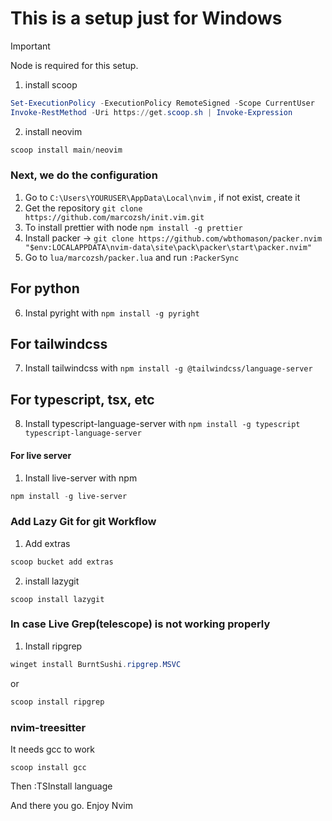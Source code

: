 

# This is a setup just for Windows


> [!IMPORTANT]
> Node is required for this setup.

1. install scoop 

``` PowerShell
Set-ExecutionPolicy -ExecutionPolicy RemoteSigned -Scope CurrentUser
Invoke-RestMethod -Uri https://get.scoop.sh | Invoke-Expression
```

2. install neovim

``` PowerShell
scoop install main/neovim
```

### Next, we do the configuration

1. Go to `C:\Users\YOURUSER\AppData\Local\nvim` , if not exist, create it
2. Get the repository `git clone https://github.com/marcozsh/init.vim.git`
3. To install prettier with node `npm install -g prettier`
4. Install packer -> `git clone https://github.com/wbthomason/packer.nvim "$env:LOCALAPPDATA\nvim-data\site\pack\packer\start\packer.nvim"`
5. Go to `lua/marcozsh/packer.lua` and run `:PackerSync`
## For python
6. Instal pyright with `npm install -g pyright`
## For tailwindcss
7. Install tailwindcss with `npm install -g @tailwindcss/language-server`
## For typescript, tsx, etc
8. Install typescript-language-server with `npm install -g typescript typescript-language-server`

#### For live server 

1. Install live-server with npm

```PowerShell
npm install -g live-server
```

### Add Lazy Git for git Workflow

1. Add extras

```PowerShell
scoop bucket add extras
```
2. install lazygit

```
scoop install lazygit
```

### In case Live Grep(telescope) is not working properly

1. Install ripgrep

``` PowerShell
winget install BurntSushi.ripgrep.MSVC
```
or

``` PowerShell
scoop install ripgrep

```

### nvim-treesitter

It needs gcc to work

```
scoop install gcc
```
Then :TSInstall language

And there you go. Enjoy Nvim
